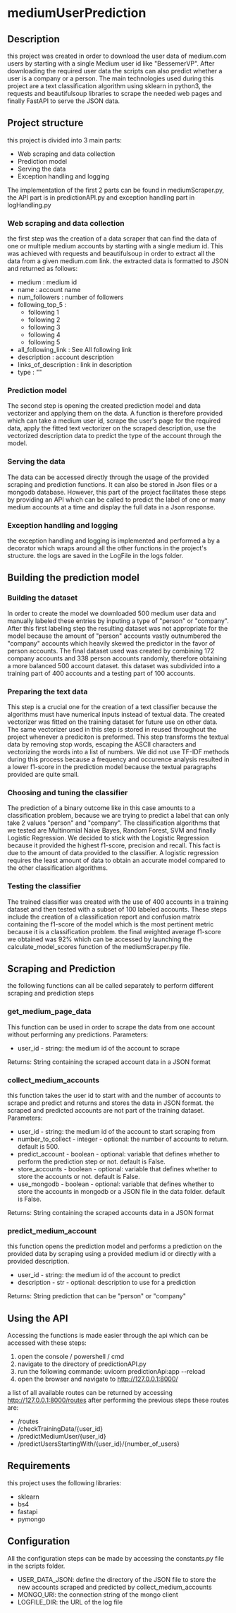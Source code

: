 # mediumUserPrediction

## Description
this project was created in order to download the user data of medium.com users by starting with a single Medium user id like "BessemerVP".
After downloading the required user data the scripts can also predict whether a user is a company or a person. The main technologies used during this project are a text classification algorithm using sklearn in python3, the requests and beautifulsoup libraries to scrape the needed web pages and finally FastAPI to serve the JSON data.
## Project structure
this project is divided into 3 main parts: 
  * Web scraping and data collection
  * Prediction model
  * Serving the data
  * Exception handling and logging

The implementation of the first 2 parts can be found in mediumScraper.py, the API part is in predictionAPI.py and exception handling part in logHandling.py

### Web scraping and data collection
the first step was the creation of a data scraper that can find the data of one or multiple medium accounts by starting with a single medium id. 
This was achieved with requests and beautifulsoup in order to extract all the data from a given medium.com link. the extracted data is formatted to JSON and returned as follows:
* medium : medium id
* name : account name
* num_followers : number of followers
* following_top_5 :
  * following 1
  * following 2
  * following 3
  * following 4
  * following 5
*  all_following_link : See All following link
*  description : account description
*  links_of_description : link in description
*  type : ""

### Prediction model
The second step is opening the created prediction model and data vectorizer and applying them on the data. A function is therefore provided 
which can take a medium user id, scrape the user's page for the required data, apply the fitted text vectorizer on the scraped description,
use the vectorized description data to predict the type of the account through the model.

### Serving the data
The data can be accessed directly through the usage of the provided scraping and prediction functions. It can also be stored in Json files or a 
mongodb database. However, this part of the project facilitates these steps by providing an API which can be called to predict the label of 
one or many medium accounts at a time and display the full data in a Json response.

### Exception handling and logging
the exception handling and logging is implemented and performed a by a decorator which wraps around all the other functions in the project's structure.
the logs are saved in the LogFile in the logs folder.

## Building the prediction model
### Building the dataset
In order to create the model we downloaded 500 medium user data and manually labeled these entries by inputing a type of "person" or "company".
After this first labeling step the resulting dataset was not appropriate for the model because the amount of "person" accounts vastly outnumbered the 
"company" accounts which heavily skewed the predictor in the favor of person accounts. The final dataset used was created by combining 172 company
accounts and 338 person accounts randomly, therefore obtaining a more balanced 500 account dataset. this dataset was subdivided into a training part of
400 accounts and a testing part of 100 accounts.

### Preparing the text data
This step is a crucial one for the creation of a text classifier because the algorithms must have numerical inputs instead of textual data. The created vectorizer 
was fitted on the training dataset for future use on other data. The same vectorizer used in this step is stored in reused throughout the project whenever a prediciton is preformed.
This step transforms the textual data by removing stop words, escaping the ASCII characters and vectorizing the words into a list of numbers.
We did not use TF-IDF methods during this process because a frequency and occurence analysis resulted in a lower f1-score in the prediction model because the textual paragraphs 
provided are quite small.

### Choosing and tuning the classifier
The prediction of a binary outcome like in this case amounts to a classification problem, because we are trying to predict a label that can only take 2 values "person" and "company".
The classification algorithms that we tested are Multinomial Naive Bayes, Random Forest, SVM and finally Logistic Regression. We decided to stick with the Logistic Regression
because it provided the highest f1-score, precision and recall. This fact is due to the amount of data provided to the classifier. A logistic regression requires the least amount 
of data to obtain an accurate model compared to the other classification algorithms.

### Testing the classifier
The trained classifier was created with the use of 400 accounts in a training dataset and then tested with a subset of 100 labeled accounts. These steps include the creation of 
a classification report and confusion matrix containing the f1-score of the model which is the most pertinent metric because it is a classification problem.
the final weighted average f1-score we obtained was 92% which can be accessed by launching the calculate_model_scores function of the mediumScraper.py file.

## Scraping and Prediction
the following functions can all be called separately to perform different scraping and prediction steps
### get_medium_page_data
This function can be used in order to scrape the data from one account without performing any predictions.
Parameters:
* user_id - string: the medium id of the account to scrape

Returns:
String containing the scraped account data in a JSON format

### collect_medium_accounts
this function takes the user id to start with and the number of accounts to scrape and predict and returns and stores the data in JSON format.
the scraped and predicted accounts are not part of the training dataset.
Parameters:
* user_id - string: the medium id of the account to start scraping from
* number_to_collect - integer - optional: the number of accounts to return. default is 500.
* predict_account - boolean - optional: variable that defines whether to perform the prediction step or not. default is False.
* store_accounts - boolean - optional: variable that defines whether to store the accounts or not. default is False.
* use_mongodb - boolean - optional: variable that defines whether to store the accounts in mongodb or a JSON file in the data folder. default is False.

Returns:
String containing the scraped accounts data in a JSON format

### predict_medium_account
this function opens the prediction model and performs a prediction on the provided data by scraping using a provided medium id or directly with a provided description.
* user_id - string: the medium id of the account to predict
* description - str - optional: description to use for a prediction

Returns:
String prediction that can be "person" or "company"

## Using the API
Accessing the functions is made easier through the api which can be accessed with these steps:
1. open the console / powershell / cmd
2. navigate to the directory of predictionAPI.py
3. run the following commande: uvicorn predictionApi:app --reload
4. open the browser and navigate to http://127.0.0.1:8000/

a list of all available routes can be returned by accessing http://127.0.0.1:8000/routes after performing the previous steps
these routes are:
* /routes
* /checkTrainingData/{user_id}
* /predictMediumUser/{user_id}
* /predictUsersStartingWith/{user_id}/{number_of_users}

## Requirements
this project uses the following libraries:
* sklearn
* bs4
* fastapi
* pymongo

## Configuration
All the configuration steps can be made by accessing the constants.py file in the scripts folder.
* USER_DATA_JSON: define the directory of the JSON file to store the new accounts scraped and predicted by collect_medium_accounts
* MONGO_URI: the connection string of the mongo client
* LOGFILE_DIR: the URL of the log file



